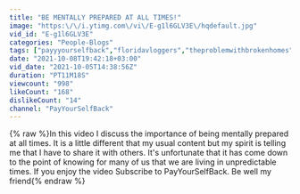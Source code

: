 ```yaml
---
title: "BE MENTALLY PREPARED AT ALL TIMES!"
image: "https:\/\/i.ytimg.com\/vi\/E-g1l6GLV3E\/hqdefault.jpg"
vid_id: "E-g1l6GLV3E"
categories: "People-Blogs"
tags: ["payyyourselfback","floridavloggers","theproblemwithbrokenhomes"]
date: "2021-10-08T19:42:18+03:00"
vid_date: "2021-10-05T14:38:56Z"
duration: "PT11M18S"
viewcount: "998"
likeCount: "168"
dislikeCount: "14"
channel: "PayYourSelfBack"
---
```

{% raw %}In this video I discuss the importance of being mentally prepared at all times. It is a little different that my usual content but my spirit is telling me that  I have to share it with others. It's unfortunate that it has come down to the point of knowing for many of us that we are living in unpredictable times. If you enjoy the video Subscribe to PayYourSelfBack. Be well my friend{% endraw %}
